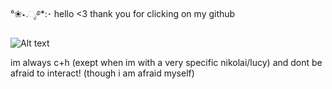 °❀⋆.ೃ࿔*:･ hello <3 thank you for clicking on my github 

<img src="https://i.postimg.cc/h4VcDsrN/New-Project-9.png" alt="Alt text">

im always c+h (exept when im with a very specific nikolai/lucy) and dont be afraid to interact! (though i am afraid myself)
